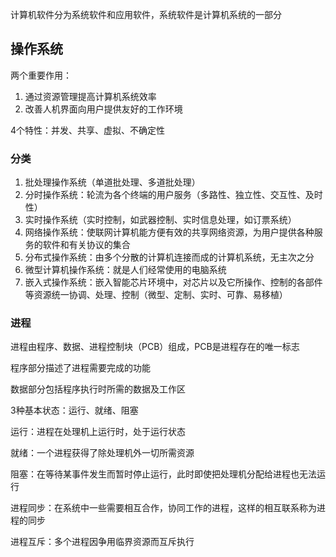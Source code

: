 计算机软件分为系统软件和应用软件，系统软件是计算机系统的一部分

## 操作系统

两个重要作用：

1. 通过资源管理提高计算机系统效率
2. 改善人机界面向用户提供友好的工作环境

4个特性：并发、共享、虚拟、不确定性

### 分类
1. 批处理操作系统（单道批处理、多道批处理）
2. 分时操作系统：轮流为各个终端的用户服务（多路性、独立性、交互性、及时性）
3. 实时操作系统（实时控制，如武器控制、实时信息处理，如订票系统）
4. 网络操作系统：使联网计算机能方便有效的共享网络资源，为用户提供各种服务的软件和有关协议的集合
5. 分布式操作系统：由多个分散的计算机连接而成的计算机系统，无主次之分
6. 微型计算机操作系统：就是人们经常使用的电脑系统
7. 嵌入式操作系统：嵌入智能芯片环境中，对芯片以及它所操作、控制的各部件等资源统一协调、处理、控制（微型、定制、实时、可靠、易移植）

### 进程

进程由程序、数据、进程控制块（PCB）组成，PCB是进程存在的唯一标志

程序部分描述了进程需要完成的功能

数据部分包括程序执行时所需的数据及工作区

3种基本状态：运行、就绪、阻塞

运行：进程在处理机上运行时，处于运行状态

就绪：一个进程获得了除处理机外一切所需资源

阻塞：在等待某事件发生而暂时停止运行，此时即使把处理机分配给进程也无法运行

进程同步：在系统中一些需要相互合作，协同工作的进程，这样的相互联系称为进程的同步

进程互斥：多个进程因争用临界资源而互斥执行